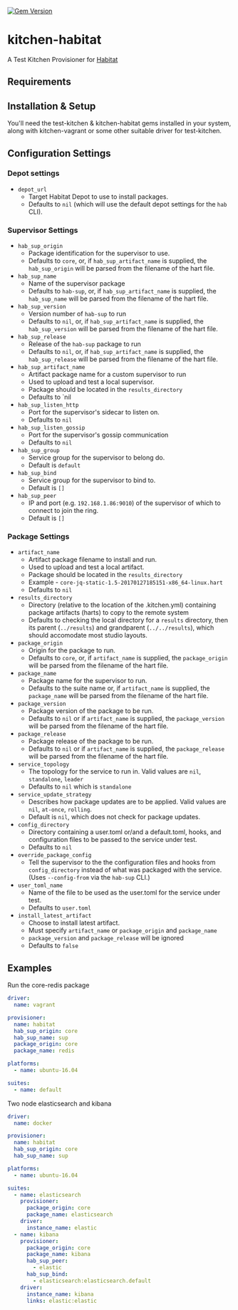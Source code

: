 [![Gem Version](https://badge.fury.io/rb/kitchen-habitat.svg)](http://badge.fury.io/rb/kitchen-habitat)

# kitchen-habitat
A Test Kitchen Provisioner for [Habitat](https://habitat.sh)

## Requirements


## Installation & Setup
You'll need the test-kitchen & kitchen-habitat gems installed in your system, along with kitchen-vagrant or some other suitable driver for test-kitchen.

## Configuration Settings

### Depot settings

* `depot_url`
  * Target Habitat Depot to use to install packages.
  * Defaults to `nil` (which will use the default depot settings for the `hab` CLI).

### Supervisor Settings

* `hab_sup_origin`
  * Package identification for the supervisor to use.
  * Defaults to `core`, or, if `hab_sup_artifact_name` is supplied, the `hab_sup_origin` will be parsed from the filename of the hart file.
* `hab_sup_name`
  * Name of the supervisor package
  * Defaults to `hab-sup`, or, if `hab_sup_artifact_name` is supplied, the `hab_sup_name` will be parsed from the filename of the hart file.
* `hab_sup_version`
  * Version number of `hab-sup` to run
  * Defaults to `nil`, or, if `hab_sup_artifact_name` is supplied, the `hab_sup_version` will be parsed from the filename of the hart file.
* `hab_sup_release`
  * Release of the `hab-sup` package to run
  * Defaults to `nil`, or, if `hab_sup_artifact_name` is supplied, the `hab_sup_release` will be parsed from the filename of the hart file.
* `hab_sup_artifact_name`
  * Artifact package name for a custom supervisor to run
  * Used to upload and test a local supervisor.
  * Package should be located in the `results_directory`
  * Defaults to `nil
* `hab_sup_listen_http`
  * Port for the supervisor's sidecar to listen on.
  * Defaults to `nil`
* `hab_sup_listen_gossip`
  * Port for the supervisor's gossip communication
  * Defaults to `nil`
* `hab_sup_group`
  * Service group for the supervisor to belong do.
  * Default is `default`
* `hab_sup_bind`
  * Service group for the supervisor to bind to.
  * Default is `[]`
* `hab_sup_peer`
  * IP and port (e.g. `192.168.1.86:9010`) of the supervisor of which to connect to join the ring.
  * Default is `[]`

### Package Settings

* `artifact_name`
  * Artifact package filename to install and run.
  * Used to upload and test a local artifact.
  * Package should be located in the `results_directory`
  * Example - `core-jq-static-1.5-20170127185151-x86_64-linux.hart`
  * Defaults to `nil`
* `results_directory`
  * Directory (relative to the location of the .kitchen.yml) containing package artifacts (harts) to copy to the remote system
  * Defaults to checking the local directory for a `results` directory, then its parent (`../results`) and grandparent (`../../results`), which should accomodate most studio layouts.
* `package_origin`
  * Origin for the package to run.
  * Defaults to `core`, or, if `artifact_name` is supplied, the `package_origin` will be parsed from the filename of the hart file.
* `package_name`
  * Package name for the supervisor to run.
  * Defaults to the suite name or, if `artifact_name` is supplied, the `package_name` will be parsed from the filename of the hart file.
* `package_version`
  * Package version of the package to be run.
  * Defaults to `nil` or if `artifact_name` is supplied, the `package_version` will be parsed from the filename of the hart file.
* `package_release`
  * Package release of the package to be run.
  * Defaults to `nil` or if `artifact_name` is supplied, the `package_release` will be parsed from the filename of the hart file.
* `service_topology`
  * The topology for the service to run in.  Valid values are `nil`, `standalone`, `leader`
  * Defaults to `nil` which is `standalone`
* `service_update_strategy`
  * Describes how package updates are to be applied.  Valid values are `nil`, `at-once`, `rolling`.
  * Default is `nil`, which does not check for package updates.
* `config_directory`
  * Directory containing a user.toml or/and a default.toml, hooks, and configuration files to be passed to the service under test.
  * Defaults to `nil`
* `override_package_config`
  * Tell the supervisor to the the configuration files and hooks from `config_directory` instead of what was packaged with the service.  (Uses `--config-from` via the `hab-sup` CLI.)
* `user_toml_name`
  * Name of the file to be used as the user.toml for the service under test.
  * Defaults to `user.toml`
* `install_latest_artifact`
  * Choose to install latest artifact.
  * Must specify `artifact_name` or `package_origin` and `package_name`
  * `package_version` and `package_release` will be ignored
  * Defaults to `false`

## Examples

Run the core-redis package

```yaml
driver:
  name: vagrant

provisioner:
  name: habitat
  hab_sup_origin: core
  hab_sup_name: sup
  package_origin: core
  package_name: redis

platforms:
  - name: ubuntu-16.04

suites:
  - name: default
```

Two node elasticsearch and kibana 

```yaml
driver:
  name: docker

provisioner:
  name: habitat
  hab_sup_origin: core
  hab_sup_name: sup

platforms:
  - name: ubuntu-16.04

suites:
  - name: elasticsearch
    provisioner:
      package_origin: core
      package_name: elasticsearch
    driver:
      instance_name: elastic
  - name: kibana
    provisioner:
      package_origin: core
      package_name: kibana
      hab_sup_peer:
        - elastic
      hab_sup_bind:
        - elasticsearch:elasticsearch.default
    driver:
      instance_name: kibana
      links: elastic:elastic  
```
